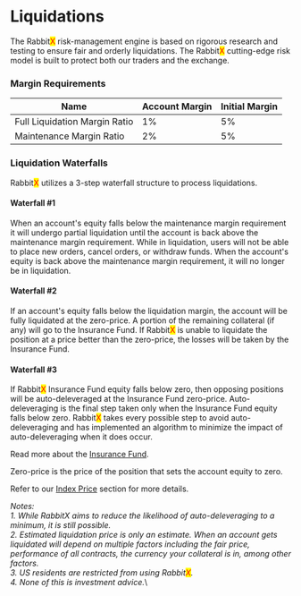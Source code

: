 # Liquidations

The Rabbit<mark style="color:red;">X</mark> risk-management engine is based on rigorous research and testing to ensure fair and orderly liquidations. The Rabbit<mark style="color:red;">X</mark> cutting-edge risk model is built to protect both our traders and the exchange.&#x20;

### Margin Requirements

<table><thead><tr><th>Name</th><th>Account Margin</th><th data-hidden>Initial Margin</th></tr></thead><tbody><tr><td>Full Liquidation Margin Ratio</td><td>1%</td><td>5%</td></tr><tr><td>Maintenance Margin Ratio</td><td>2%</td><td>5%</td></tr></tbody></table>

### Liquidation Waterfalls

Rabbit<mark style="color:red;">X</mark> utilizes a 3-step waterfall structure to process liquidations.&#x20;

#### Waterfall #1

When an account's equity falls below the maintenance margin requirement it will undergo partial liquidation until the account is back above the maintenance margin requirement. While in liquidation, users will not be able to place new orders, cancel orders, or withdraw funds. When the account's equity is back above the maintenance margin requirement, it will no longer be in liquidation.&#x20;

#### Waterfall #2

If an account's equity falls below the liquidation margin, the account will be fully liquidated at the zero-price. A portion of the remaining collateral (if any) will go to the Insurance Fund. If Rabbit<mark style="color:red;">X</mark> is unable to liquidate the position at a price better than the zero-price, the losses will be taken by the Insurance Fund.

#### Waterfall #3

If Rabbit<mark style="color:red;">X</mark> Insurance Fund equity falls below zero, then opposing positions will be auto-deleveraged at the Insurance Fund zero-price. Auto-deleveraging is the final step taken only when the Insurance Fund equity falls below zero. Rabbit<mark style="color:red;">X</mark> takes every possible step to avoid auto-deleveraging and has implemented an algorithm to minimize the impact of auto-deleveraging when it does occur.&#x20;



Read more about the [Insurance Fund](insurance-fund.md).&#x20;

Zero-price is the price of the position that sets the account equity to zero.

Refer to our [Index Price](index-price.md) section for more details.&#x20;

_Notes:_\
_1. While RabbitX aims to reduce the likelihood of auto-deleveraging to a minimum, it is still possible._\
_2. Estimated liquidation price is only an estimate. When an account gets liquidated will depend on multiple factors including the fair price, performance of all contracts, the currency your collateral is in, among other factors._\
_3. US residents are restricted from using Rabbit<mark style="color:red;">X</mark>._\
_4. None of this is investment advice._\
